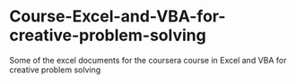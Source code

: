 # Course-Excel-and-VBA-for-creative-problem-solving
Some of the excel documents for the coursera course in Excel and VBA for creative problem solving
